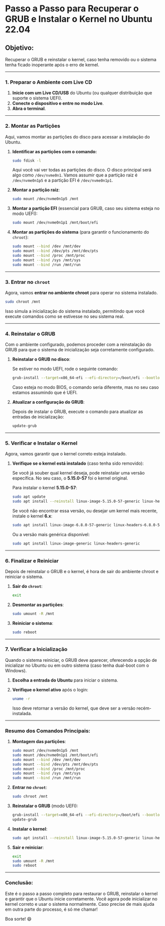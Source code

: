 
# Passo a Passo para Recuperar o GRUB e Instalar o Kernel no Ubuntu 22.04

## Objetivo:
Recuperar o GRUB e reinstalar o kernel, caso tenha removido ou o sistema tenha ficado inoperante após o erro de kernel.

---

### 1. Preparar o Ambiente com Live CD

1. **Inicie com um Live CD/USB** do Ubuntu (ou qualquer distribuição que suporte o sistema UEFI).
2. **Conecte o dispositivo e entre no modo Live**.
3. **Abra o terminal**.

---

### 2. Montar as Partições

Aqui, vamos montar as partições do disco para acessar a instalação do Ubuntu.

1. **Identificar as partições com o comando:**

    ```bash
    sudo fdisk -l
    ```

    Aqui você vai ver todas as partições do disco. O disco principal será algo como `/dev/nvme0n1`. 
    Vamos assumir que a partição raiz é `/dev/nvme0n1p5` e a partição EFI é `/dev/nvme0n1p1`.

2. **Montar a partição raiz**:

    ```bash
    sudo mount /dev/nvme0n1p5 /mnt
    ```

3. **Montar a partição EFI** (essencial para GRUB, caso seu sistema esteja no modo UEFI):

    ```bash
    sudo mount /dev/nvme0n1p1 /mnt/boot/efi
    ```

4. **Montar as partições do sistema** (para garantir o funcionamento do `chroot`):

    ```bash
    sudo mount --bind /dev /mnt/dev
    sudo mount --bind /dev/pts /mnt/dev/pts
    sudo mount --bind /proc /mnt/proc
    sudo mount --bind /sys /mnt/sys
    sudo mount --bind /run /mnt/run
    ```

---

### 3. Entrar no `chroot`

Agora, vamos **entrar no ambiente chroot** para operar no sistema instalado.

```bash
sudo chroot /mnt
```

Isso simula a inicialização do sistema instalado, permitindo que você execute comandos como se estivesse no seu sistema real.

---

### 4. Reinstalar o GRUB

Com o ambiente configurado, podemos proceder com a reinstalação do GRUB para que o sistema de inicialização seja corretamente configurado.

1. **Reinstalar o GRUB no disco**:

    Se estiver no modo UEFI, rode o seguinte comando:

    ```bash
    grub-install --target=x86_64-efi --efi-directory=/boot/efi --bootloader-id=ubuntu --recheck
    ```

    Caso esteja no modo BIOS, o comando seria diferente, mas no seu caso estamos assumindo que é UEFI.

2. **Atualizar a configuração do GRUB**:

    Depois de instalar o GRUB, execute o comando para atualizar as entradas de inicialização:

    ```bash
    update-grub
    ```

---

### 5. Verificar e Instalar o Kernel

Agora, vamos garantir que o kernel correto esteja instalado.

1. **Verifique se o kernel está instalado** (caso tenha sido removido):

    Se você já souber qual kernel deseja, pode reinstalar uma versão específica. No seu caso, o **5.15.0-57** foi o kernel original.

    Para instalar o kernel **5.15.0-57**:

    ```bash
    sudo apt update
    sudo apt install --reinstall linux-image-5.15.0-57-generic linux-headers-5.15.0-57-generic
    ```

    Se você não encontrar essa versão, ou desejar um kernel mais recente, instale o kernel **6.x**:

    ```bash
    sudo apt install linux-image-6.8.0-57-generic linux-headers-6.8.0-57-generic
    ```

    Ou a versão mais genérica disponível:

    ```bash
    sudo apt install linux-image-generic linux-headers-generic
    ```

---

### 6. Finalizar e Reiniciar

Depois de reinstalar o GRUB e o kernel, é hora de sair do ambiente chroot e reiniciar o sistema.

1. **Sair do `chroot`**:

    ```bash
    exit
    ```

2. **Desmontar as partições**:

    ```bash
    sudo umount -R /mnt
    ```

3. **Reiniciar o sistema**:

    ```bash
    sudo reboot
    ```

---

### 7. Verificar a Inicialização

Quando o sistema reiniciar, o GRUB deve aparecer, oferecendo a opção de inicializar no Ubuntu ou em outro sistema (caso tenha dual-boot com o Windows).

1. **Escolha a entrada do Ubuntu** para iniciar o sistema.
2. **Verifique o kernel ativo** após o login:

    ```bash
    uname -r
    ```

    Isso deve retornar a versão do kernel, que deve ser a versão recém-instalada.

---

### **Resumo dos Comandos Principais**:

1. **Montagem das partições**:

    ```bash
    sudo mount /dev/nvme0n1p5 /mnt
    sudo mount /dev/nvme0n1p1 /mnt/boot/efi
    sudo mount --bind /dev /mnt/dev
    sudo mount --bind /dev/pts /mnt/dev/pts
    sudo mount --bind /proc /mnt/proc
    sudo mount --bind /sys /mnt/sys
    sudo mount --bind /run /mnt/run
    ```

2. **Entrar no `chroot`**:

    ```bash
    sudo chroot /mnt
    ```

3. **Reinstalar o GRUB** (modo UEFI):

    ```bash
    grub-install --target=x86_64-efi --efi-directory=/boot/efi --bootloader-id=ubuntu --recheck
    update-grub
    ```

4. **Instalar o kernel**:

    ```bash
    sudo apt install --reinstall linux-image-5.15.0-57-generic linux-headers-5.15.0-57-generic
    ```

5. **Sair e reiniciar**:

    ```bash
    exit
    sudo umount -R /mnt
    sudo reboot
    ```

---

### **Conclusão:**

Este é o passo a passo completo para restaurar o GRUB, reinstalar o kernel e garantir que o Ubuntu inicie corretamente. Você agora pode inicializar no kernel correto e usar o sistema normalmente. Caso precise de mais ajuda em outra parte do processo, é só me chamar!

Boa sorte! 😄
